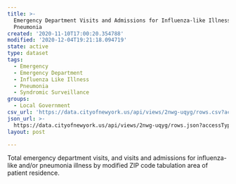 ```yaml
---
title: >-
  Emergency Department Visits and Admissions for Influenza-like Illness and/or
  Pneumonia
created: '2020-11-10T17:00:20.354788'
modified: '2020-12-04T19:21:18.094719'
state: active
type: dataset
tags:
  - Emergency
  - Emergency Department
  - Influenza Like Illness
  - Pneumonia
  - Syndromic Surveillance
groups:
  - Local Government
csv_url: 'https://data.cityofnewyork.us/api/views/2nwg-uqyg/rows.csv?accessType=DOWNLOAD'
json_url: >-
  https://data.cityofnewyork.us/api/views/2nwg-uqyg/rows.json?accessType=DOWNLOAD
layout: post

---
```

Total emergency department visits, and visits and admissions for influenza-like and/or pneumonia illness by modified ZIP code tabulation area of patient residence.

